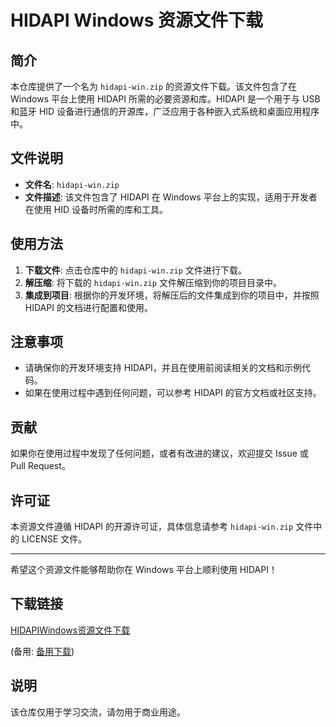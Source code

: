 # HIDAPI Windows 资源文件下载

## 简介

本仓库提供了一个名为 `hidapi-win.zip` 的资源文件下载。该文件包含了在 Windows 平台上使用 HIDAPI 所需的必要资源和库。HIDAPI 是一个用于与 USB 和蓝牙 HID 设备进行通信的开源库，广泛应用于各种嵌入式系统和桌面应用程序中。

## 文件说明

- **文件名**: `hidapi-win.zip`
- **文件描述**: 该文件包含了 HIDAPI 在 Windows 平台上的实现，适用于开发者在使用 HID 设备时所需的库和工具。

## 使用方法

1. **下载文件**: 点击仓库中的 `hidapi-win.zip` 文件进行下载。
2. **解压缩**: 将下载的 `hidapi-win.zip` 文件解压缩到你的项目目录中。
3. **集成到项目**: 根据你的开发环境，将解压后的文件集成到你的项目中，并按照 HIDAPI 的文档进行配置和使用。

## 注意事项

- 请确保你的开发环境支持 HIDAPI，并且在使用前阅读相关的文档和示例代码。
- 如果在使用过程中遇到任何问题，可以参考 HIDAPI 的官方文档或社区支持。

## 贡献

如果你在使用过程中发现了任何问题，或者有改进的建议，欢迎提交 Issue 或 Pull Request。

## 许可证

本资源文件遵循 HIDAPI 的开源许可证，具体信息请参考 `hidapi-win.zip` 文件中的 LICENSE 文件。

---

希望这个资源文件能够帮助你在 Windows 平台上顺利使用 HIDAPI！

## 下载链接
[HIDAPIWindows资源文件下载](https://pan.quark.cn/s/eadd9857f365) 

(备用: [备用下载](https://pan.baidu.com/s/1-3SYYsXyJIkkY9MIIzqkIw?pwd=1234))

## 说明

该仓库仅用于学习交流，请勿用于商业用途。
